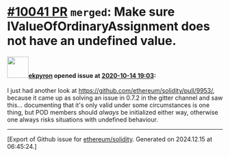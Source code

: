 # [\#10041 PR](https://github.com/ethereum/solidity/pull/10041) `merged`: Make sure lValueOfOrdinaryAssignment does not have an undefined value.

#### <img src="https://avatars.githubusercontent.com/u/1347491?v=4" width="50">[ekpyron](https://github.com/ekpyron) opened issue at [2020-10-14 19:03](https://github.com/ethereum/solidity/pull/10041):

I just had another look at https://github.com/ethereum/solidity/pull/9953/, because it came up as solving an issue in 0.7.2 in the gitter channel and saw this... documenting that it's only valid under some circumstances is one thing, but POD members should *always* be initialized either way, otherwise one always risks situations with undefined behaviour.




-------------------------------------------------------------------------------



[Export of Github issue for [ethereum/solidity](https://github.com/ethereum/solidity). Generated on 2024.12.15 at 06:45:24.]
